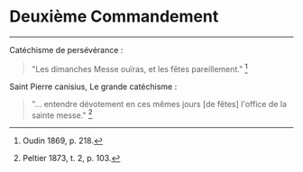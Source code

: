 # Deuxième Commandement 

***

Catéchisme de persévérance :

> "Les dimanches Messe ouïras, et les fêtes pareillement." [^1]

[^1]: Oudin 1869, p. 218.

Saint Pierre canisius, Le grande catéchisme :

> "... entendre dévotement en ces mêmes jours [de fêtes] l'office de la sainte messe." [^2]

[^2]: Peltier 1873, t. 2, p. 103.
